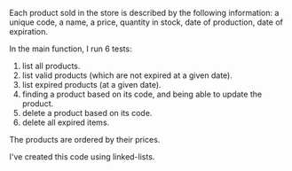 Each product sold in the store is described by the following information: a unique code, a name, a price, quantity in stock, date of production, date of expiration.

In the main function, I run 6 tests:
1. list all products.
2. list valid products (which are not expired at a given date).
3. list expired products (at a given date).
4. finding a product based on its code, and being able to update the product.
5. delete a product based on its code.
6. delete all expired items.

The products are ordered by their prices.

I've created this code using linked-lists.

